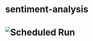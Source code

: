 # sentiment-analysis

# ![Scheduled Run](https://github.com/map-it-out/sentiment-analysis/actions/workflows/scheduled_run.yml/badge.svg)